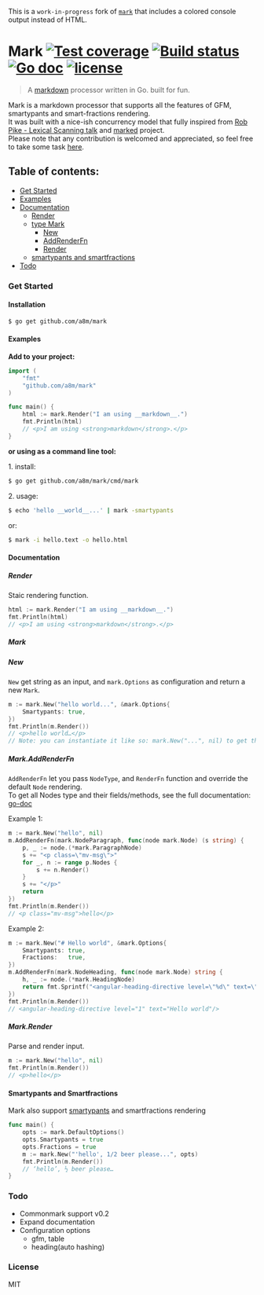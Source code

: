 This is a `work-in-progress` fork of [`mark`](/a8m/mark) that includes a colored console output instead of HTML.

# Mark [![Test coverage][coveralls-image]][coveralls-url] [![Build status][travis-image]][travis-url] [![Go doc][doc-image]][doc-url] [![license](http://img.shields.io/badge/license-MIT-blue.svg)](https://raw.githubusercontent.com/a8m/mark/master/LICENSE)
> A [markdown](http://daringfireball.net/projects/markdown/) processor written in Go. built for fun.

Mark is a markdown processor that supports all the features of GFM, smartypants and smart-fractions rendering.  
It was built with a nice-ish concurrency model that fully inspired from [Rob Pike - Lexical Scanning talk](https://www.youtube.com/watch?v=HxaD_trXwRE) and [marked](https://github.com/chjj/marked) project.  
Please note that any contribution is welcomed and appreciated, so feel free to take some task [here](#todo).

## Table of contents:
- [Get Started](#get-started)
- [Examples](#examples)
- [Documentation](#documentation)
    - [Render](#render)
    - [type Mark](#mark)
        - [New](#new)
        - [AddRenderFn](#markaddrenderfn)
        - [Render](#markrender)
    - [smartypants and smartfractions](##smartypants-and-smartfractions)
- [Todo](#todo)

### Get Started
#### Installation
```sh
$ go get github.com/a8m/mark
```
#### Examples
__Add to your project:__
```go
import (
	"fmt"
	"github.com/a8m/mark"
)

func main() {
	html := mark.Render("I am using __markdown__.")
	fmt.Println(html)
	// <p>I am using <strong>markdown</strong>.</p>
}
```

__or using as a command line tool:__  

1\. install:
```sh
$ go get github.com/a8m/mark/cmd/mark
```

2\. usage:
```sh
$ echo 'hello __world__...' | mark -smartypants
```
or: 
```sh
$ mark -i hello.text -o hello.html
```

#### Documentation
##### Render
Staic rendering function.
```go
html := mark.Render("I am using __markdown__.")
fmt.Println(html)
// <p>I am using <strong>markdown</strong>.</p>
```

##### Mark
##### New
`New` get string as an input, and `mark.Options` as configuration and return a new `Mark`.
```go
m := mark.New("hello world...", &mark.Options{
    Smartypants: true,
})
fmt.Println(m.Render())
// <p>hello world…</p>
// Note: you can instantiate it like so: mark.New("...", nil) to get the default options.
```

##### Mark.AddRenderFn
`AddRenderFn` let you pass `NodeType`, and `RenderFn` function and override the default `Node` rendering.  
To get all Nodes type and their fields/methods, see the full documentation: [go-doc](http://godoc.org/github.com/a8m/mark)  

Example 1:
```go
m := mark.New("hello", nil)
m.AddRenderFn(mark.NodeParagraph, func(node mark.Node) (s string) {
    p, _ := node.(*mark.ParagraphNode)
    s += "<p class=\"mv-msg\">"
    for _, n := range p.Nodes {
        s += n.Render()
    }
    s += "</p>"
    return
})
fmt.Println(m.Render())
// <p class="mv-msg">hello</p>
```

Example 2:
```go
m := mark.New("# Hello world", &mark.Options{
	Smartypants: true,
	Fractions:   true,
})
m.AddRenderFn(mark.NodeHeading, func(node mark.Node) string {
	h, _ := node.(*mark.HeadingNode)
	return fmt.Sprintf("<angular-heading-directive level=\"%d\" text=\"%s\"/>", h.Level, h.Text)
})
fmt.Println(m.Render())
// <angular-heading-directive level="1" text="Hello world"/>
```

##### Mark.Render
Parse and render input.
```go
m := mark.New("hello", nil)
fmt.Println(m.Render())
// <p>hello</p>
```

#### Smartypants and Smartfractions
Mark also support [smartypants](http://daringfireball.net/projects/smartypants/) and smartfractions rendering
```go
func main() {
	opts := mark.DefaultOptions()
	opts.Smartypants = true
	opts.Fractions = true
	m := mark.New("'hello', 1/2 beer please...", opts)
	fmt.Println(m.Render())
	// ‘hello’, ½ beer please…
}
```

### Todo
- Commonmark support v0.2
- Expand documentation
- Configuration options
	- gfm, table
	- heading(auto hashing)

### License
MIT

[travis-url]: https://travis-ci.org/a8m/mark
[travis-image]: https://api.travis-ci.org/a8m/mark.svg
[coveralls-image]: https://coveralls.io/repos/a8m/mark/badge.svg?branch=master&service=github
[coveralls-url]: https://coveralls.io/r/a8m/mark
[doc-image]: https://godoc.org/github.com/a8m/mark?status.svg
[doc-url]: https://godoc.org/github.com/a8m/mark
